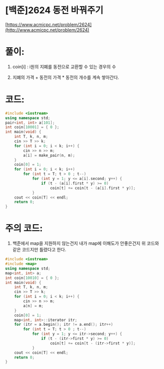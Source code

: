 # [백준]2624 동전 바꿔주기


[https://www.acmicpc.net/problem/2624](http://www.acmicpc.net/problem/2624)

# **풀이:**
1. coin[i]
	: i원의 지폐를 동전으로 교환할 수 있는 경우의 수
   
2. 지폐의 가격 + 동전의 가격 * 동전의 개수를 계속 쌓아간다.

# **코드:**

```C++
#include <iostream>
using namespace std;
pair<int, int> a[101];
int coin[10001] = { 0 };
int main(void) {
	int T, k, n, m;
	cin >> T >> k;
	for (int i = 0; i < k; i++) {
		cin >> n >> m;
		a[i] = make_pair(n, m);
	}
	coin[0] = 1;
	for (int i = 0; i < k; i++)
		for (int t = T; t > 0 ; t--)
			for (int y = 1; y <= a[i].second; y++) {
				if (t - (a[i].first * y) >= 0)
					coin[t] += coin[t - (a[i].first * y)];
			}
	cout << coin[T] << endl;
	return 0;
}
```

# **주의 코드:**

1. 백준에서 map을 지원하지 않는건지 내가 map에 이해도가 안좋은건지 위 코드와 같은 코드지만 틀렸다고 한다.

```c++
#include <iostream>
#include <map>
using namespace std;
map<int, int> a;
int coin[10010] = { 0 };
int main(void) {
	int T, k, n, m;
	cin >> T >> k;
	for (int i = 0; i < k; i++) {
		cin >> n >> m;
		a[n] = m;
	}
	coin[0] = 1;
	map<int, int>::iterator itr;
	for (itr = a.begin(); itr != a.end(); itr++)
		for (int t = T; t > 0 ; t--)
			for (int y = 1; y <= itr->second; y++) {
				if (t - (itr->first * y) >= 0)
					coin[t] += coin[t - (itr->first * y)];
			}
	cout << coin[T] << endl;
	return 0;
}
```
